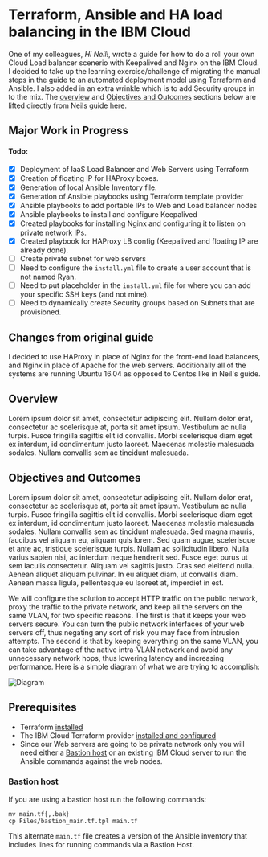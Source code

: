 # Terraform, Ansible and HA load balancing in the IBM Cloud

One of my colleagues, *Hi Neil!*, wrote a guide for how to do a roll your own Cloud Load balancer scenerio with Keepalived and Nginx on the IBM Cloud. I decided to take up the learning exercise/challenge of migrating the manual steps in the guide to an automated deployment model using Terraform and Ansible. I also added in an extra wrinkle which is to add Security groups in to the mix. The [overview](#overview) and [Objectives and Outcomes](#objectives-and-outcomes) sections below are lifted directly from Neils guide [here](https://dsc.cloud/quickshare/HA-NGINX-How-To.pdf).

## **Major Work in Progress** 
#### Todo:
 - [x] Deployment of IaaS Load Balancer and Web Servers using Terraform
 - [x] Creation of floating IP for HAProxy boxes.
 - [x] Generation of local Ansible Inventory file.
 - [x] Generation of Ansible playbooks using Terraform template provider
 - [x] Ansible playbooks to add portable IPs to Web and Load balancer nodes
 - [x] Ansible playbooks to install and configure Keepalived
 - [x] Created playbooks for installing Nginx and configuring it to listen on private network IPs. 
 - [x] Created playbook for HAProxy LB config (Keepalived and floating IP are already done). 
 - [ ] Create private subnet for web servers 
 - [ ] Need to configure the `install.yml` file to create a user account that is not named Ryan.
 - [ ] Need to put placeholder in the `install.yml` file for where you can add your specific SSH keys (and not mine). 
 - [ ] Need to dynamically create Security groups based on Subnets that are provisioned.

## Changes from original guide
I decided to use HAProxy in place of Nginx for the front-end load balancers, and Nginx in place of Apache for the web servers. Additionally all of the systems are running Ubuntu 16.04 as opposed to Centos like in Neil's guide. 

## Overview
Lorem ipsum dolor sit amet, consectetur adipiscing elit. Nullam dolor erat, consectetur ac scelerisque at, porta sit amet ipsum. Vestibulum ac nulla turpis. Fusce fringilla sagittis elit id convallis. Morbi scelerisque diam eget ex interdum, id condimentum justo laoreet. Maecenas molestie malesuada sodales. Nullam convallis sem ac tincidunt malesuada.

## Objectives and Outcomes
Lorem ipsum dolor sit amet, consectetur adipiscing elit. Nullam dolor erat, consectetur ac scelerisque at, porta sit amet ipsum. Vestibulum ac nulla turpis. Fusce fringilla sagittis elit id convallis. Morbi scelerisque diam eget ex interdum, id condimentum justo laoreet. Maecenas molestie malesuada sodales. Nullam convallis sem ac tincidunt malesuada. Sed magna mauris, faucibus vel aliquam eu, aliquam quis lorem. Sed quam augue, scelerisque et ante ac, tristique scelerisque turpis. Nullam ac sollicitudin libero. Nulla varius sapien nisi, ac interdum neque hendrerit sed. Fusce eget purus ut sem iaculis consectetur. Aliquam vel sagittis justo. Cras sed eleifend nulla. Aenean aliquet aliquam pulvinar. In eu aliquet diam, ut convallis diam. Aenean massa ligula, pellentesque eu laoreet at, imperdiet in est. 

We will configure the solution to accept HTTP traffic on the public network, proxy the traffic to the private network, and keep all the servers on the same VLAN, for two specific reasons. The first is that it keeps your web servers secure. You can turn the public network interfaces of your web servers off, thus negating any sort of risk you may face from intrusion attempts. The second is that by keeping everything on the same VLAN, you can take advantage of the native intra-VLAN network and avoid any unnecessary network hops, thus lowering latency and increasing performance.
Here is a simple diagram of what we are trying to accomplish:

![Diagram](https://dsc.cloud/quickshare/haproxy_diagram.png)

## Prerequisites
 - Terraform [installed](https://learn.hashicorp.com/terraform/getting-started/install.html)
 - The IBM Cloud Terraform provider [installed and configured](https://ibm-cloud.github.io/tf-ibm-docs/index.html#using-terraform-with-the-ibm-cloud-provider)
 - Since our Web servers are going to be private network only you will need either a [Bastion host](https://blog.scottlowe.org/2015/12/24/running-ansible-through-ssh-bastion-host/) or an existing IBM Cloud server to run the Ansible commands against the web nodes.

### Bastion host
If you are using a bastion host run the following commands:

```
mv main.tf{,.bak}
cp Files/bastion_main.tf.tpl main.tf
```

This alternate `main.tf` file creates a version of the Ansible inventory that includes lines for running commands via a Bastion Host.
